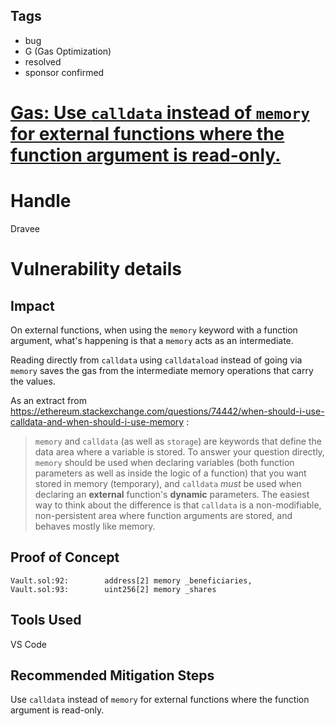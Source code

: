 ## Tags

- bug
- G (Gas Optimization)
- resolved
- sponsor confirmed

# [Gas: Use `calldata` instead of `memory` for external functions where the function argument is read-only.](https://github.com/code-423n4/2022-01-insure-findings/issues/64) 

# Handle

Dravee


# Vulnerability details

## Impact  
On external functions, when using the `memory` keyword with a function argument, what's happening is that a `memory` acts as an intermediate.  
  
Reading directly from `calldata` using `calldataload` instead of going via `memory` saves the gas from the intermediate memory operations that carry the values.  
  
As an extract from https://ethereum.stackexchange.com/questions/74442/when-should-i-use-calldata-and-when-should-i-use-memory :  
> `memory` and `calldata` (as well as `storage`) are keywords that define the data area where a variable is stored. To answer your question directly, `memory` should be used when declaring variables (both function parameters as well as inside the logic of a function) that you want stored in memory (temporary), and `calldata` _must_ be used when declaring an **external** function's **dynamic** parameters. The easiest way to think about the difference is that `calldata` is a non-modifiable, non-persistent area where function arguments are stored, and behaves mostly like memory.  
  
## Proof of Concept  
```  
Vault.sol:92:        address[2] memory _beneficiaries,
Vault.sol:93:        uint256[2] memory _shares
```  
  
## Tools Used  
VS Code  
  
## Recommended Mitigation Steps  
Use `calldata` instead of `memory` for external functions where the function argument is read-only.



